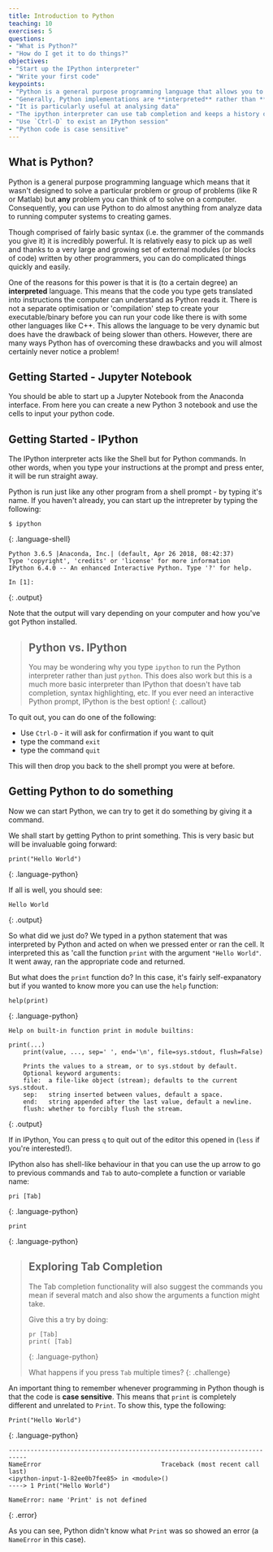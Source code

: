 ```yaml
---
title: Introduction to Python
teaching: 10
exercises: 5
questions:
- "What is Python?"
- "How do I get it to do things?"
objectives:
- "Start up the IPython interpreter"
- "Write your first code"
keypoints:
- "Python is a general purpose programming language that allows you to get a computer to do almost anything"
- "Generally, Python implementations are **interpreted** rather than **compiled**"
- "It is particularly useful at analysing data"
- "The ipython interpreter can use tab completion and keeps a history of the commands you run"
- "Use `Ctrl-D` to exist an IPython session"
- "Python code is case sensitive"
---
```


## What is Python?
Python is a general purpose programming language which means that it wasn't designed
to solve a particular problem or group of problems (like R or Matlab) but **any** problem you 
can think of to solve on a computer. Consequently, you can use Python to do almost anything from 
analyze data to running computer systems to creating games.

Though comprised of fairly basic syntax (i.e. the grammer of the commands you give it) it is incredibly
powerful. It is relatively easy to pick up as well and thanks to a very large and growing
set of external modules (or blocks of code) written by other programmers, you can do complicated things
quickly and easily.

One of the reasons for this power is that it is (to a certain degree) an **interpreted** language. This means that the code
you type gets translated into instructions the computer can understand as Python reads it. There is not a
separate optimisation or 'compilation' step to create your executable/binary before you can run your code like there is with some other languages like C++. This
allows the language to be very dynamic but does have the drawback of being slower than others.
However, there are many ways Python has of overcoming these drawbacks and you will almost certainly
never notice a problem!

## Getting Started - Jupyter Notebook

You should be able to start up a Jupyter Notebook from the Anaconda interface. From here you can
create a new Python 3 notebook and use the cells to input your python code.

## Getting Started - IPython

The IPython interpreter acts like the Shell but
for Python commands. In other words, when you type your instructions at the prompt and press
enter, it will be run straight away.

Python is run just like any other program from a shell prompt - by typing it's name.
If you haven't already, you can start up the intrepreter by typing the following:
~~~
$ ipython
~~~
{: .language-shell}
~~~
Python 3.6.5 |Anaconda, Inc.| (default, Apr 26 2018, 08:42:37) 
Type 'copyright', 'credits' or 'license' for more information
IPython 6.4.0 -- An enhanced Interactive Python. Type '?' for help.

In [1]: 
~~~
{: .output}

Note that the output will vary depending on your computer and how you've got Python installed.

> ## Python vs. IPython
>
> You may be wondering why you type `ipython` to run the Python interpreter rather than just
> `python`. This does also work but this is a much more basic interpreter than IPython that
> doesn't have tab completion, syntax highlighting, etc. If you ever need an interactive
> Python prompt, IPython is the best option!
{: .callout}

To quit out, you can do one of the following:

* Use `Ctrl-D` - it will ask for confirmation if you want to quit
* type the command `exit`
* type the command `quit`

This will then drop you back to the shell prompt you were at before.

## Getting Python to do something

Now we can start Python, we can try to get it do something
by giving it a command.

We shall start by getting Python to print something. This is very basic but
will be invaluable going forward:

~~~
print("Hello World")
~~~
{: .language-python}

If all is well, you should see:

~~~
Hello World
~~~
{: .output}

So what did we just do? We typed in a python statement that was interpreted by Python and acted
on when we pressed enter or ran the cell. It interpreted this as 'call the function `print` with the argument
`"Hello World"`. It went away, ran the appropriate code and returned.

But what does the `print` function do? In this case, it's fairly self-expanatory but if you wanted
to know more you can use the `help` function:

~~~
help(print)
~~~
{: .language-python}
~~~
Help on built-in function print in module builtins:

print(...)
    print(value, ..., sep=' ', end='\n', file=sys.stdout, flush=False)
    
    Prints the values to a stream, or to sys.stdout by default.
    Optional keyword arguments:
    file:  a file-like object (stream); defaults to the current sys.stdout.
    sep:   string inserted between values, default a space.
    end:   string appended after the last value, default a newline.
    flush: whether to forcibly flush the stream.
~~~
{: .output}

If in IPython, You can press `q` to quit out of the editor this opened in (`less` if you're interested!).

IPython also has shell-like behaviour in that you can use the up arrow to go to previous commands 
and `Tab` to auto-complete a function or variable name:

~~~
pri [Tab]
~~~
{: .language-python}

~~~
print
~~~
{: .language-python}

> ## Exploring Tab Completion
>
> The Tab completion functionality will also suggest the commands
> you mean if several match and also show the arguments a function might take.
>
> Give this a try by doing:
>
> ~~~
> pr [Tab]
> print( [Tab]
> ~~~
> {: .language-python}
>
> What happens if you press `Tab` multiple times?
{: .challenge}

An important thing to remember whenever programming in Python though is that the code is 
**case sensitive**. This means that `print` is completely different and unrelated to `Print`.
To show this, type the following:

~~~
Print("Hello World")
~~~
{: .language-python}

~~~
---------------------------------------------------------------------------
NameError                                 Traceback (most recent call last)
<ipython-input-1-82ee0b7fee85> in <module>()
----> 1 Print("Hello World")

NameError: name 'Print' is not defined
~~~
{: .error}

As you can see, Python didn't know what `Print` was so showed an error (a `NameError` in this case).
